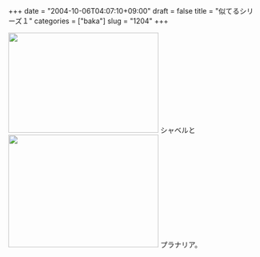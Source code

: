 +++
date = "2004-10-06T04:07:10+09:00"
draft = false
title = "似てるシリーズ１"
categories = ["baka"]
slug = "1204"
+++

<img src="http://ieiriblog.jugem.jp/?image=4049" width="300" height="200" alt="" class="pict" />
シャベルと
<img src="http://ieiriblog.jugem.jp/?image=4050" width="300" height="225" alt="" class="pict" />
プラナリア。
